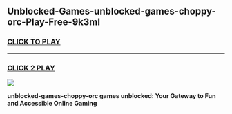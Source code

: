 
## Unblocked-Games-unblocked-games-choppy-orc-Play-Free-9k3ml
<h3>
<a href="https://premium76.site?title=unblocked-games-choppy-orc&ref=20A">CLICK TO PLAY</a></h3>
<hr>

<h3>
<a href="https://premium76.site?title=unblocked-games-choppy-orc&ref=20A">CLICK 2 PLAY</a>
  
</h3>

<a href="https://premium76.site?title=unblocked-games-choppy-orc&ref=20A"><img src="https://clearcache.store/games.png"></a>


**unblocked-games-choppy-orc games unblocked: Your Gateway to Fun and Accessible Online Gaming**
